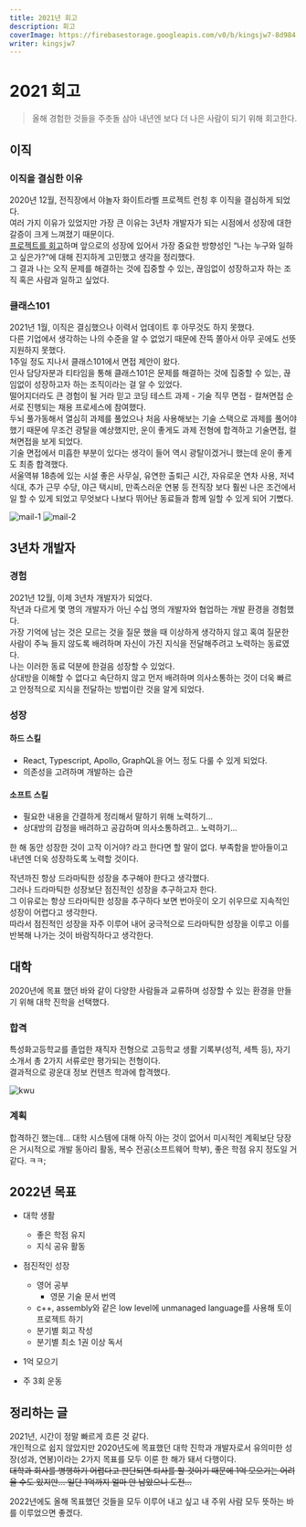 ```yaml
---
title: 2021년 회고
description: 회고
coverImage: https://firebasestorage.googleapis.com/v0/b/kingsjw7-8d984.appspot.com/o/common%2Fwhy.jpeg?alt=media&token=37404420-3c3e-40da-b699-5aba97c9e5c8
writer: kingsjw7
---
```



# 2021 회고

> 올해 경험한 것들을 주춧돌 삼아 내년엔 보다 더 나은 사람이 되기 위해 회고한다.

## 이직
### 이직을 결심한 이유
2020년 12월, 전직장에서 야놀자 화이트라벨 프로젝트 런칭 후 이직을 결심하게 되었다.  
여러 가지 이유가 있었지만 가장 큰 이유는 3년차 개발자가 되는 시점에서 성장에 대한 갈증이 크게 느껴졌기 때문이다.  
[프로젝트를 회고](https://kingsjw.github.io/blog/tech/yan-wht-review)하며 앞으로의 성장에 있어서 가장 중요한 방향성인 “나는 누구와 일하고 싶은가?“에 대해 진지하게 고민했고 생각을 정리했다.  
그 결과 나는 오직 문제를 해결하는 것에 집중할 수 있는, 끊임없이 성장하고자 하는 조직 혹은 사람과 일하고 싶었다.  

### 클래스101
2021년 1월, 이직은 결심했으나 이력서 업데이트 후 아무것도 하지 못했다.  
다른 기업에서 생각하는 나의 수준을 알 수 없었기 때문에 잔뜩 쫄아서 아무 곳에도 선뜻 지원하지 못했다.  
1주일 정도 지나서 클래스101에서 면접 제안이 왔다.  
인사 담당자분과 티타임을 통해 클래스101은 문제를 해결하는 것에 집중할 수 있는, 끊임없이 성장하고자 하는 조직이라는 걸 알 수 있었다.  
떨어지더라도 큰 경험이 될 거라 믿고 코딩 테스트 과제 - 기술 직무 면접 - 컬쳐면접 순서로 진행되는 채용 프로세스에 참여했다.  
두뇌 풀가동해서 열심히 과제를 풀었으나 처음 사용해보는 기술 스택으로 과제를 풀어야 했기 때문에 무조건 광탈을 예상했지만, 운이 좋게도 과제 전형에 합격하고 기술면접, 컬쳐면접을 보게 되었다.  
기술 면접에서 미흡한 부분이 있다는 생각이 들어 역시 광탈이겠거니 했는데 운이 좋게도 최종 합격했다.  
서울역뷰 18층에 있는 시설 좋은 사무실, 유연한 출퇴근 시간, 자유로운 연차 사용, 저녁 식대, 추가 근무 수당, 야근 택시비, 만족스러운 연봉 등 전직장 보다 훨씬 나은 조건에서 일 할 수 있게 되었고 무엇보다 나보다 뛰어난 동료들과 함께 일할 수 있게 되어 기뻤다.

<img src="https://firebasestorage.googleapis.com/v0/b/kingsjw7-8d984.appspot.com/o/tech%2F2021-end%2Fclass101-mail2.JPG?alt=media&token=5a01b873-f204-4753-b1a6-4af6ca9f989e" alt="mail-1">
<img src="https://firebasestorage.googleapis.com/v0/b/kingsjw7-8d984.appspot.com/o/tech%2F2021-end%2Fclass101-mail.jpg?alt=media&token=1b15d784-cb25-4074-9142-136f0c52d3f1" alt="mail-2">


## 3년차 개발자
### 경험
2021년 12월, 이제 3년차 개발자가 되었다.  
작년과 다르게 몇 명의 개발자가 아닌 수십 명의 개발자와 협업하는 개발 환경을 경험했다.  
가장 기억에 남는 것은 모르는 것을 질문 했을 때 이상하게 생각하지 않고 혹여 질문한 사람이 주눅 들지 않도록 배려하며 자신이 가진 지식을 전달해주려고 노력하는 동료였다.  
나는 이러한 동료 덕분에 한걸음 성장할 수 있었다.  
상대방을 이해할 수 없다고 속단하지 않고 먼저 배려하며 의사소통하는 것이 더욱 빠르고 안정적으로 지식을 전달하는 방법이란 것을 알게 되었다.  

### 성장
#### 하드 스킬
- React, Typescript, Apollo, GraphQL을 어느 정도 다룰 수 있게 되었다.
- 의존성을 고려하며 개발하는 습관

#### 소프트 스킬
- 필요한 내용을 간결하게 정리해서 말하기 위해 노력하기...
- 상대방의 감정을 배려하고 공감하며 의사소통하려고.. 노력하기...

한 해 동안 성장한 것이 고작 이거야? 라고 한다면 할 말이 없다.
부족함을 받아들이고 내년엔 더욱 성장하도록 노력할 것이다.

작년까진 항상 드라마틱한 성장을 추구해야 한다고 생각했다.  
그러나 드라마틱한 성장보단 점진적인 성장을 추구하고자 한다.  
그 이유로는 항상 드라마틱한 성장을 추구하다 보면 번아웃이 오기 쉬우므로 지속적인 성장이 어렵다고 생각한다.  
따라서 점진적인 성장을 자주 이루어 내어 궁극적으로 드라마틱한 성장을 이루고 이를 반복해 나가는 것이 바람직하다고 생각한다.

## 대학
2020년에 목표 했던 바와 같이 다양한 사람들과 교류하며 성장할 수 있는 환경을 만들기 위해 대학 진학을 선택했다.

### 합격
특성화고등학교를 졸업한 재직자 전형으로 고등학교 생활 기록부(성적, 세특 등), 자기소개서 총 2가지 서류로만 평가되는 전형이다.  
결과적으로 광운대 정보 컨텐츠 학과에 합격했다.

<img src="https://firebasestorage.googleapis.com/v0/b/kingsjw7-8d984.appspot.com/o/tech%2F2021-end%2Fkwu.jpg?alt=media&token=30b2c685-96b6-4eb7-af69-cd80bd25cdc9" alt="kwu">

### 계획
합격하긴 했는데... 대학 시스템에 대해 아직 아는 것이 없어서 미시적인 계획보단 당장은 거시적으로 개발 동아리 활동, 복수 전공(소프트웨어 학부), 좋은 학점 유지 정도일 거 같다. ㅋㅋ;


## 2022년 목표
- 대학 생활
  - 좋은 학점 유지
  - 지식 공유 활동

- 점진적인 성장
  - 영어 공부
    - 영문 기술 문서 번역
  - c++, assembly와 같은 low level에 unmanaged language를 사용해 토이 프로젝트 하기
  - 분기별 회고 작성
  - 분기별 최소 1권 이상 독서
- 1억 모으기
- 주 3회 운동


## 정리하는 글
2021년, 시간이 정말 빠르게 흐른 것 같다.  
개인적으로 쉽지 않았지만 2020년도에 목표했던 대학 진학과 개발자로서 유의미한 성장(성과, 연봉)이라는 2가지 목표를 모두 이룬 한 해가 돼서 다행이다.  
~~대학과 회사를 병행하기 어렵다고 판단되면 퇴사를 할 것이기 때문에 1억 모으기는 어려울 수도 있지만... 일단 1억까지 얼마 안 남았으니 도전...~~  

2022년에도 올해 목표했던 것들을 모두 이루어 내고 싶고 내 주위 사람 모두 뜻하는 바를 이루었으면 좋겠다.




